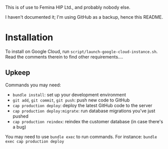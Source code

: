 This is of use to Femina HIP Ltd., and probably nobody else.

I haven't documented it; I'm using GitHub as a backup, hence this README.

Installation
============

To install on Google Cloud, run `script/launch-google-cloud-instance.sh`. Read
the comments therein to find other requirements....

Upkeep
------

Commands you may need:

* `bundle install`: set up your development environment
* `git add`, `git commit`, `git push`: push new code to GitHub
* `cap production deploy`: deploy the latest GitHub code to the server
* `cap production deploy:migrate`: run database migrations you've just pushed
* `cap production reindex`: reindex the customer database (in case there's a bug)

You may need to use `bundle exec` to run commands. For instance:
`bundle exec cap production deploy`
